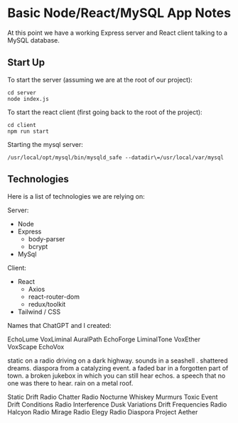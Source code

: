 # Basic Node/React/MySQL App Notes

At this point we have a working Express server and React client talking to a MySQL database.

## Start Up

To start the server (assuming we are at the root of our project):

```
cd server
node index.js
```

To start the react client (first going back to the root of the project):

```
cd client
npm run start
```

Starting the mysql server:

```
/usr/local/opt/mysql/bin/mysqld_safe --datadir\=/usr/local/var/mysql
```

## Technologies

Here is a list of technologies we are relying on:

Server:

- Node
- Express
    - body-parser
    - bcrypt
- MySql

Client:

- React
    - Axios
    - react-router-dom
    - redux/toolkit
- Tailwind / CSS

Names that ChatGPT and I created:

EchoLume
VoxLiminal
AuralPath
EchoForge
LiminalTone
VoxEther
VoxScape
EchoVox

static on a radio driving on a dark highway. 
sounds in a seashell . 
shattered dreams. 
diaspora from a catalyzing event. 
a faded bar in a forgotten part of town. 
a broken jukebox in which you can still hear echos. 
a speech that no one was there to hear. 
rain on a metal roof.

Static Drift
Radio Chatter
Radio Nocturne
Whiskey Murmurs
Toxic Event
Drift Conditions
Radio Interference
Dusk Variations
Drift Frequencies
Radio Halcyon
Radio Mirage
Radio Elegy
Radio Diaspora
Project Aether